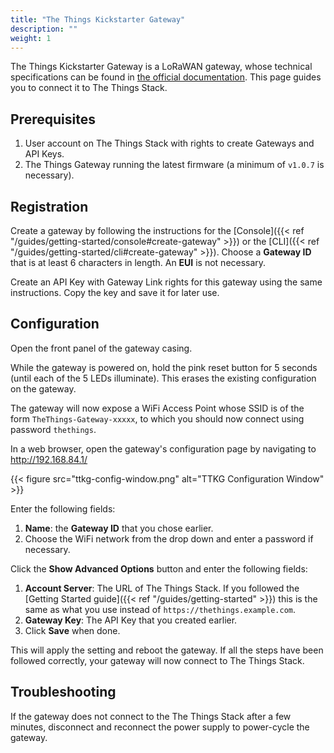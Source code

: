 ```yaml
---
title: "The Things Kickstarter Gateway"
description: ""
weight: 1
---
```


The Things Kickstarter Gateway is a LoRaWAN gateway, whose technical specifications can be found in [the official documentation](https://www.thethingsnetwork.org/docs/gateways/gateway/). This page guides you to connect it to The Things Stack.

## Prerequisites

1. User account on The Things Stack with rights to create Gateways and API Keys.
2. The Things Gateway running the latest firmware (a minimum of `v1.0.7` is necessary).

## Registration

Create a gateway by following the instructions for the [Console]({{< ref "/guides/getting-started/console#create-gateway" >}}) or the [CLI]({{< ref "/guides/getting-started/cli#create-gateway" >}}). Choose a **Gateway ID** that is at least 6 characters in length. An **EUI** is not necessary.

Create an API Key with Gateway Link rights for this gateway using the same instructions. Copy the key and save it for later use.

## Configuration

Open the front panel of the gateway casing.

While the gateway is powered on, hold the pink reset button for 5 seconds (until each of the 5 LEDs illuminate). This erases the existing configuration on the gateway.

The gateway will now expose a WiFi Access Point whose SSID is of the form `TheThings-Gateway-xxxxx`, to which you should now connect using password `thethings`.

In a web browser, open the gateway's configuration page by navigating to http://192.168.84.1/

{{< figure src="ttkg-config-window.png" alt="TTKG Configuration Window" >}}

Enter the following fields:

1. **Name**: the **Gateway ID** that you chose earlier.
2. Choose the WiFi network from the drop down and enter a password if necessary.

Click the **Show Advanced Options** button and enter the following fields:

1. **Account Server**: The URL of The Things Stack. If you followed the [Getting Started guide]({{< ref "/guides/getting-started" >}}) this is the same as what you use instead of `https://thethings.example.com`.
2. **Gateway Key**: The API Key that you created earlier.
3. Click **Save** when done.

This will apply the setting and reboot the gateway. If all the steps have been followed correctly, your gateway will now connect to The Things Stack.

## Troubleshooting

If the gateway does not connect to the The Things Stack after a few minutes, disconnect and reconnect the power supply to power-cycle the gateway.
